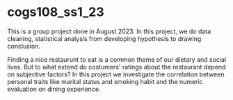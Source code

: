 # cogs108_ss1_23
This is a group project done in August 2023. In this project, we do data cleaning, statistical analysis from developing hypothesis to drawing conclusion.

Finding a nice restaurunt to eat is a common theme of our dietary and social lives. But to what extend do costumers' ratings about the restaurant depend on subjective factors? In this project we investigate the correlation between personal traits like marital status and smoking habit and the numeric evaluation on dining experience.

